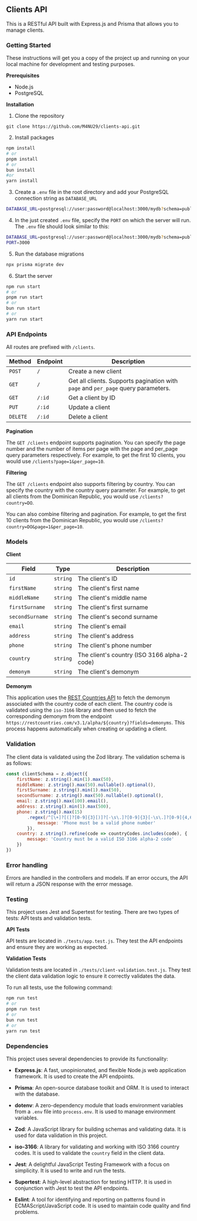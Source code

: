 ## Clients API

This is a RESTful API built with Express.js and Prisma that allows you to manage clients.

### Getting Started

These instructions will get you a copy of the project up and running on your local machine for development and testing purposes.

**Prerequisites**

- Node.js
- PostgreSQL

**Installation**

1. Clone the repository
```
git clone https://github.com/M4NU29/clients-api.git
```
2. Install packages
```bash
npm install
# or
pnpm install
# or
bun install
#or
yarn install
```

3. Create a `.env` file in the root directory and add your PostgreSQL connection string as `DATABASE_URL`
```bash
DATABASE_URL=postgresql://user:password@localhost:3000/mydb?schema=public
```

4. In the just created `.env` file, specify the `PORT` on which the server will run. The `.env` file should look similar to this:
```bash
DATABASE_URL=postgresql://user:password@localhost:3000/mydb?schema=public
PORT=3000
```

5. Run the database migrations
```bash
npx prisma migrate dev
```

6. Start the server
```bash
npm run start
# or
pnpm run start
# or
bun run start
# or
yarn run start
```

### API Endpoints

All routes are prefixed with `/clients`.


| Method   | Endpoint | Description          |
|----------|----------|----------------------|
| `POST`   | `/`      | Create a new client |
| `GET`    | `/`      | Get all clients. Supports pagination with `page` and `per_page` query parameters.      |
| `GET`    | `/:id`   | Get a client by ID   |
| `PUT`    | `/:id`   | Update a client      |
| `DELETE` | `/:id`   | Delete a client      |

**Pagination**

The `GET /clients` endpoint supports pagination. You can specify the page number and the number of items per page with the page and per_page query parameters respectively. For example, to get the first 10 clients, you would use `/clients?page=1&per_page=10`.

**Filtering**

The `GET /clients` endpoint also supports filtering by country. You can specify the country with the country query parameter. For example, to get all clients from the Dominican Republic, you would use `/clients?country=DO`.

You can also combine filtering and pagination. For example, to get the first 10 clients from the Dominican Republic, you would use `/clients?country=DO&page=1&per_page=10`.

### Models

**Client**

| Field          | Type   | Description                           |
|----------------|--------|---------------------------------------|
| `id`           | `string` | The client's ID                       |
| `firstName`    | `string` | The client's first name               |
| `middleName`   | `string` | The client's middle name              |
| `firstSurname` | `string` | The client's first surname            |
| `secondSurname`| `string` | The client's second surname           |
| `email`        | `string` | The client's email                    |
| `address`      | `string` | The client's address                  |
| `phone`        | `string` | The client's phone number             |
| `country`      | `string` | The client's country (ISO 3166 alpha-2 code) |
| `demonym`      | `string` | The client's demonym                  |

**Demonym**

This application uses the [REST Countries API](https://restcountries.com/) to fetch the demonym associated with the country code of each client. The country code is validated using the `iso-3166` library and then used to fetch the corresponding demonym from the endpoint `https://restcountries.com/v3.1/alpha/${country}?fields=demonyms`. This process happens automatically when creating or updating a client.

### Validation

The client data is validated using the Zod library. The validation schema is as follows:
```js
const clientSchema = z.object({
    firstName: z.string().min(1).max(50),
    middleName: z.string().max(50).nullable().optional(),
    firstSurname: z.string().min(1).max(50),
    secondSurname: z.string().max(50).nullable().optional(),
    email: z.string().max(100).email(),
    address: z.string().min(1).max(500),
    phone: z.string().max(15)
        .regex(/^[\+]?[(]?[0-9]{3}[)]?[-\s\.]?[0-9]{3}[-\s\.]?[0-9]{4,6}$/, {
            message: 'Phone must be a valid phone number'		
        }),
    country: z.string().refine(code => countryCodes.includes(code), {
        message: 'Country must be a valid ISO 3166 alpha-2 code'
    })
})
```

### Error handling

Errors are handled in the controllers and models. If an error occurs, the API will return a JSON response with the error message.

### Testing

This project uses Jest and Supertest for testing. There are two types of tests: API tests and validation tests.

**API Tests**

API tests are located in `./tests/app.test.js`. They test the API endpoints and ensure they are working as expected.

**Validation Tests**

Validation tests are located in `./tests/client-validation.test.js`. They test the client data validation logic to ensure it correctly validates the data.

To run all tests, use the following command:
```bash
npm run test
# or
pnpm run test
# or
bun run test
# or
yarn run test
```

### Dependencies

This project uses several dependencies to provide its functionality:

- **Express.js**: A fast, unopinionated, and flexible Node.js web application framework. It is used to create the API endpoints.

- **Prisma**: An open-source database toolkit and ORM. It is used to interact with the database.

- **dotenv**: A zero-dependency module that loads environment variables from a `.env` file into `process.env`. It is used to manage environment variables.

- **Zod**: A JavaScript library for building schemas and validating data. It is used for data validation in this project.

- **iso-3166**: A library for validating and working with ISO 3166 country codes. It is used to validate the `country` field in the client data.

- **Jest**: A delightful JavaScript Testing Framework with a focus on simplicity. It is used to write and run the tests.

- **Supertest**: A high-level abstraction for testing HTTP. It is used in conjunction with Jest to test the API endpoints.

- **Eslint**: A tool for identifying and reporting on patterns found in ECMAScript/JavaScript code. It is used to maintain code quality and find problems.
